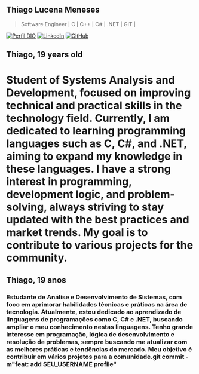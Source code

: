 ## Thiago Lucena Meneses
> Software Engineer | C | C++ | C# | .NET | GIT |

[![Perfil DIO](https://img.shields.io/badge/-Meu%20Perfil%20na%20DIO-0077B5?style=for-the-badge&logo=gitbook&logoColor=white)](https://www.dio.me/users/menesesthiago64)
[![LinkedIn](https://img.shields.io/badge/linkedin-%230077B5.svg?style=for-the-badge&logo=linkedin&logoColor=white)](https://www.linkedin.com/in/thiago-lucena-601903291//)
[![GitHub](https://img.shields.io/badge/GitHub-0077B5?style=for-the-badge&logo=github&logoColor=white)](https://github.com/thiagolucena1)


## Thiago, 19 years old
# Student of Systems Analysis and Development, focused on improving technical and practical skills in the technology field. Currently, I am dedicated to learning programming languages such as C, C#, and .NET, aiming to expand my knowledge in these languages. I have a strong interest in programming, development logic, and problem-solving, always striving to stay updated with the best practices and market trends. My goal is to contribute to various projects for the community.


##  Thiago, 19 anos
### Estudante de Análise e Desenvolvimento de Sistemas, com foco em aprimorar habilidades técnicas e práticas na área de tecnologia. Atualmente, estou dedicado ao aprendizado de linguagens de programações como C, C# e .NET, buscando ampliar o meu conhecimento nestas linguagens. Tenho grande interesse em programação, lógica de desenvolvimento e resolução de problemas, sempre buscando me atualizar com as melhores práticas e tendências do mercado. Meu objetivo é contribuir em vários projetos para a comunidade.git commit -m"feat: add SEU_USERNAME profile"